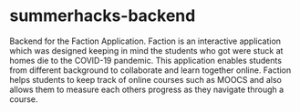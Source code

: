 # summerhacks-backend
Backend for the Faction Application. Faction is an interactive application which was designed keeping in mind the students who got were stuck at homes die to the COVID-19 pandemic. This application enables students from different background to collaborate and learn together online. Faction helps students to keep track of online courses such as MOOCS and also allows them to measure each others progress as they navigate through a course.
